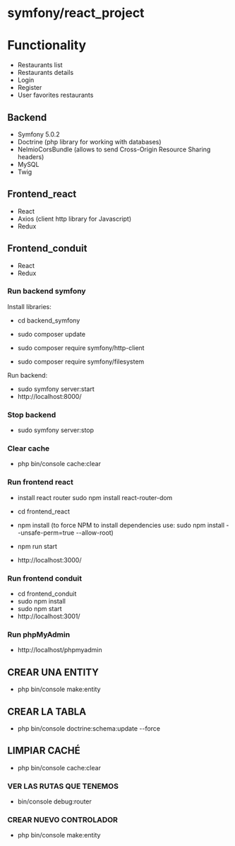 # symfony/react_project

# Functionality

- Restaurants list
- Restaurants details
- Login
- Register
- User favorites restaurants

## Backend

- Symfony 5.0.2
- Doctrine (php library for working with databases)
- NelmioCorsBundle (allows to send Cross-Origin Resource Sharing headers)
- MySQL
- Twig

## Frontend_react

- React
- Axios (client http library for Javascript)
- Redux

## Frontend_conduit

- React
- Redux

### Run backend symfony

Install libraries:

- cd backend_symfony
- sudo composer update

- sudo composer require symfony/http-client
- sudo composer require symfony/filesystem

Run backend:

- sudo symfony server:start
- http://localhost:8000/


### Stop backend

- sudo symfony server:stop

### Clear cache

 - php bin/console cache:clear

### Run frontend react

- install react router
  sudo npm install react-router-dom

- cd frontend_react
- npm install
  (to force NPM to install dependencies use: sudo npm install --unsafe-perm=true --allow-root)
- npm run start
- http://localhost:3000/

### Run frontend conduit

- cd frontend_conduit
- sudo npm install
- sudo npm start
- http://localhost:3001/

### Run phpMyAdmin

- http://localhost/phpmyadmin


## CREAR UNA ENTITY

- php bin/console make:entity

## CREAR LA TABLA

- php bin/console doctrine:schema:update --force

## LIMPIAR CACHÉ

- php bin/console cache:clear

### VER LAS RUTAS QUE TENEMOS

- bin/console debug:router

### CREAR NUEVO CONTROLADOR

- php bin/console make:entity